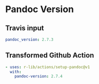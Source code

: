 # Pandoc Version

## Travis input

```yaml
pandoc_version: 2.7.3
```

## Transformed Github Action

```yaml
- uses: r-lib/actions/setup-pandoc@v1
  with:
    pandoc-version: 2.7.4
```
